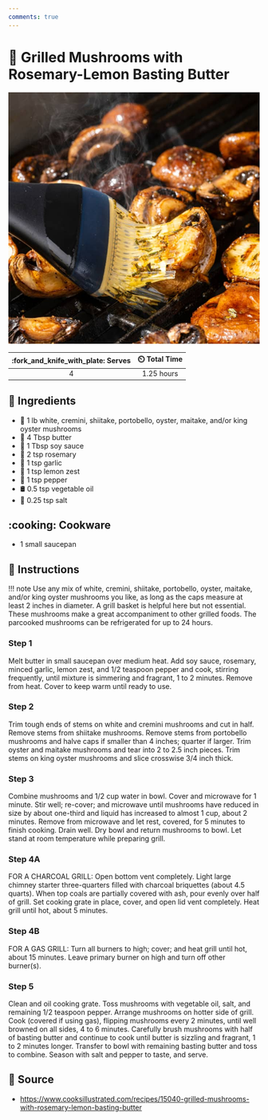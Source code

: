 ```yaml
---
comments: true
---
```

# :mushroom: Grilled Mushrooms with Rosemary-Lemon Basting Butter

![Grilled Mushrooms with Rosemary-Lemon Basting Butter](../assets/images/grilled-mushrooms-with-rosemary-lemon-basting-butter.jpg)

| :fork_and_knife_with_plate: Serves | :timer_clock: Total Time |
|:----------------------------------:|:-----------------------: |
| 4 | 1.25 hours |

## :salt: Ingredients

- :mushroom: 1 lb white, cremini, shiitake, portobello, oyster, maitake, and/or king oyster mushrooms
- :butter: 4 Tbsp butter
- :takeout_box: 1 Tbsp soy sauce
- :herb: 2 tsp rosemary
- :garlic: 1 tsp garlic
- :lemon: 1 tsp lemon zest
- :salt: 1 tsp pepper
- :oil_drum: 0.5 tsp vegetable oil
- :salt: 0.25 tsp salt

## :cooking: Cookware

- 1 small saucepan

## :pencil: Instructions

!!! note
    Use any mix of white, cremini, shiitake, portobello, oyster, maitake, and/or king oyster mushrooms you like, as
    long as the caps measure at least 2 inches in diameter. A grill basket is helpful here but not essential. These
    mushrooms make a great accompaniment to other grilled foods. The parcooked mushrooms can be refrigerated for up to
    24 hours.

### Step 1

Melt butter in small saucepan over medium heat. Add soy sauce, rosemary, minced garlic, lemon zest, and 1/2 teaspoon
pepper and cook, stirring frequently, until mixture is simmering and fragrant, 1 to 2 minutes. Remove from heat. Cover
to keep warm until ready to use.

### Step 2

Trim tough ends of stems on white and cremini mushrooms and cut in half. Remove stems from shiitake mushrooms. Remove
stems from portobello mushrooms and halve caps if smaller than 4 inches; quarter if larger. Trim oyster and maitake
mushrooms and tear into 2 to 2.5 inch pieces. Trim stems on king oyster mushrooms and slice crosswise 3/4 inch thick.

### Step 3

Combine mushrooms and 1/2 cup water in bowl. Cover and microwave for 1 minute. Stir well; re-cover; and microwave until
mushrooms have reduced in size by about one-third and liquid has increased to almost 1 cup, about 2 minutes. Remove from
microwave and let rest, covered, for 5 minutes to finish cooking. Drain well. Dry bowl and return mushrooms to bowl. Let
stand at room temperature while preparing grill.

### Step 4A

FOR A CHARCOAL GRILL: Open bottom vent completely. Light large chimney starter three-quarters filled with charcoal
briquettes (about 4.5 quarts). When top coals are partially covered with ash, pour evenly over half of grill. Set
cooking grate in place, cover, and open lid vent completely. Heat grill until hot, about 5 minutes.

### Step 4B

FOR A GAS GRILL: Turn all burners to high; cover; and heat grill until hot, about 15 minutes. Leave primary burner on
high and turn off other burner(s).

### Step 5

Clean and oil cooking grate. Toss mushrooms with vegetable oil, salt, and remaining 1/2 teaspoon pepper. Arrange
mushrooms on hotter side of grill. Cook (covered if using gas), flipping mushrooms every 2 minutes, until well browned
on all sides, 4 to 6 minutes. Carefully brush mushrooms with half of basting butter and continue to cook until butter is
sizzling and fragrant, 1 to 2 minutes longer. Transfer to bowl with remaining basting butter and toss to combine. Season
with salt and pepper to taste, and serve.

## :link: Source

- <https://www.cooksillustrated.com/recipes/15040-grilled-mushrooms-with-rosemary-lemon-basting-butter>
